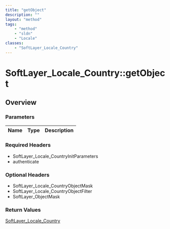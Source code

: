 ```yaml
---
title: "getObject"
description: ""
layout: "method"
tags:
    - "method"
    - "sldn"
    - "Locale"
classes:
    - "SoftLayer_Locale_Country"
---
```

# SoftLayer_Locale_Country::getObject
## Overview 


### Parameters 
|Name | Type | Description |
| --- | --- | --- |


### Required Headers
* SoftLayer_Locale_CountryInitParameters
* authenticate

### Optional Headers
* SoftLayer_Locale_CountryObjectMask
* SoftLayer_Locale_CountryObjectFilter
* SoftLayer_ObjectMask

### Return Values
<a href='/reference/datatypes/SoftLayer_Locale_Country'>SoftLayer_Locale_Country </a>
